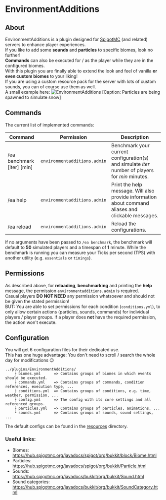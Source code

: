 # EnvironmentAdditions
## About
EnvironmentAdditions is a plugin designed for [SpigotMC](https://www.spigotmc.org/) (and related) servers to enhance
player experiences.  
If you like to add some **sounds** and **particles** to specific biomes, look no further!  
**Commands** can also be executed for / as the player while they are in the configured biomes.  
With this plugin you are finally able to extend the look and feel of vanilla **or even custom biomes** to your liking!  
If you are using a custom resource pack for the server with lots of custom sounds, you can of course use them as well.    
A small example here:
![EnvironmentAdditions](https://user-images.githubusercontent.com/38859398/199825810-c9c201c6-7706-45c5-a677-c3ae95b2999a.gif)
\[Caption: Particles are being spawned to simulate snow] 

## Commands
The current list of implemented commands:

| Command                      | Permission                   | Description                                                                                         |
|------------------------------|------------------------------|-----------------------------------------------------------------------------------------------------|
| /ea benchmark \[iter] \[min] | `environmentadditions.admin` | Benchmark your current configuration(s) and simulate *iter* number of players for *min* minutes.    |
| /ea help                     | `environmentadditions.admin` | Print the help message. Will also provide information about command aliases and clickable messages. |
| /ea reload                   | `environmentadditions.admin` | Reload the configurations.                                                                          |

If no arguments have been passed to `/ea benchmark`, the benchmark will default to **50** simulated players and a timespan of **1** minute. 
While the benchmark is running you can measure your Ticks per second (TPS) with another utility (e.g. `essentials` or `timings`).

## Permissions
As described above, for **reloading**, **benchmarking** and printing the **help** message,
the permission `environmentadditions.admin` is required.  
Casual players **DO NOT NEED** any permission whatsoever and should not be given the stated permission!  
BUT: You are able to set permissions for each condition (`conditions.yml`), to only allow certain actions
(particles, sounds, commands) for individual players / player groups. If a player does **not** have the required
permission, the action won't execute.

## Configuration
You will get 6 configuration files for their dedicated use.  
This has one huge advantage: You don't need to scroll / search the whole day for modifications 😉

```
../plugins/EnvironmentAdditions/
    ├ biomes.yml      => Contains groups of biomes in which events should be executed.
    ├ commands.yml    => Contains groups of commands, condition references, execution type, ...
    ├ conditions.yml  => Contains groups of conditions, e.g. time, weather, permission, ...
    ├ config.yml      => The config with its core settings and all referenced groups. 
    ├ particles.yml   => Contains groups of particles, animations, ...
    └ sounds.yml      => Contains groups of sounds, sound settings, ...
```
The default configs can be found in the [resources](src/main/resources) directory.

### Useful links:
- Biomes: https://hub.spigotmc.org/javadocs/spigot/org/bukkit/block/Biome.html
- Particles: https://hub.spigotmc.org/javadocs/spigot/org/bukkit/Particle.html
- Sounds: https://hub.spigotmc.org/javadocs/bukkit/org/bukkit/Sound.html
- Sound categories: https://hub.spigotmc.org/javadocs/bukkit/org/bukkit/SoundCategory.html